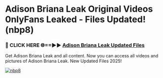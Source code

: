 # Adison Briana Leak Original Videos 0nlyFans Leaked - Files Updated! (nbp8)

<h3>🔴 CLICK HERE 🌐==►► <a href="https://tinyurl.com/x26r9saj" rel="nofollow">Adison Briana Leak Updated Files</a></h3>

Get Adison Briana Leak and all content. Now you can access all videos and pictures of Adison Briana Leak. New Updated Files 2025!

[![nbp8](https://i.imgur.com/LkgZPqh.gif)](https://tinyurl.com/x26r9saj)
